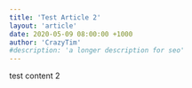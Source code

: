 ```yaml
---
title: 'Test Article 2'
layout: 'article'
date: 2020-05-09 08:00:00 +1000
author: 'CrazyTim'
#description: 'a longer description for seo' 
---
```


test content 2
